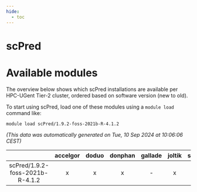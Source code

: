 ```yaml
---
hide:
  - toc
---
```


scPred
======

# Available modules


The overview below shows which scPred installations are available per HPC-UGent Tier-2 cluster, ordered based on software version (new to old).

To start using scPred, load one of these modules using a `module load` command like:

```shell
module load scPred/1.9.2-foss-2021b-R-4.1.2
```

*(This data was automatically generated on Tue, 10 Sep 2024 at 10:06:06 CEST)*  

| |accelgor|doduo|donphan|gallade|joltik|shinx|skitty|
| :---: | :---: | :---: | :---: | :---: | :---: | :---: | :---: |
|scPred/1.9.2-foss-2021b-R-4.1.2|x|x|x|-|x|-|x|
